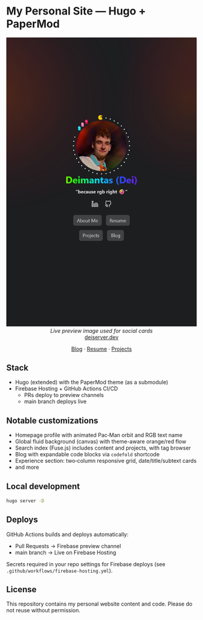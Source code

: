 # My Personal Site — Hugo + PaperMod

<p align="center">
  <img src="assets/img/og-image.png" alt="Site preview" width="720" />
  <br/>
  <em>Live preview image used for social cards</em>
  <br/>
  <a href="https://deiserver.dev">deiserver.dev</a>

  <div align="center">
    <a href="https://deiserver.dev/blog/">Blog</a>
    ·
    <a href="https://deiserver.dev/experience/">Resume</a>
    ·
    <a href="https://deiserver.dev/projects/">Projects</a>
  </div>
</p>

## Stack

- Hugo (extended) with the PaperMod theme (as a submodule)
- Firebase Hosting + GitHub Actions CI/CD
  - PRs deploy to preview channels
  - main branch deploys live

## Notable customizations

- Homepage profile with animated Pac‑Man orbit and RGB text name
- Global fluid background (canvas) with theme-aware orange/red flow
- Search index (Fuse.js) includes content and projects, with tag browser
- Blog with expandable code blocks via `codefold` shortcode
- Experience section: two‑column responsive grid, date/title/subtext cards
- and more

## Local development

```bash
hugo server -D
```

## Deploys

GitHub Actions builds and deploys automatically:

- Pull Requests → Firebase preview channel
- main branch → Live on Firebase Hosting

Secrets required in your repo settings for Firebase deploys (see `.github/workflows/firebase-hosting.yml`).

## License

This repository contains my personal website content and code. Please do not reuse without permission.
